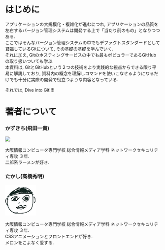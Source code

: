 # はじめに
アプリケーションの大規模化・複雑化が進むにつれ, アプリケーションの品質を左右するバージョン管理システムは開発する上で「当たり前のもの」となりつつある.  
ここではそんなバージョン管理システムの中でもデファクトスタンダードとして君臨しているGitについて, その基礎の基礎を学んでいく.  
それに加え, Gitのホスティングサービスの中でも最もポピュラーであるGitHubの取り扱いついても学ぶ.  
本資料は, GitとGitHubという２つの技術をより実践的な視点からできる限り平易に解説しており, 資料内の概念を理解しコマンドを使いこなせるようになるだけでも十分に実際の開発で役立つような内容となっている.

それでは, Dive into Git!!!!

# 著者について

### かずきち(飛田一貴)

<img src="../img/00_opening/kazukichi.png" width="100">


大阪情報コンピュータ専門学校 総合情報メディア学科 ネットワークセキュリティ専攻 ３年.  
二郎系ラーメンが好き.

### たかし(高橋秀明)

<img src="../img/00_opening/takashi.png" width="100">

大阪情報コンピュータ専門学校 総合情報メディア学科 ネットワークセキュリティ専攻 ３年.  
CSSアニメーションとフロントエンドが好き.  
メロンをこよなく愛する.
